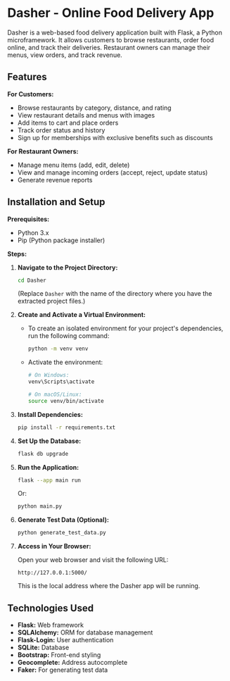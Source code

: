 # Dasher - Online Food Delivery App

Dasher is a web-based food delivery application built with Flask, a Python microframework. It allows customers to browse restaurants, order food online, and track their deliveries. Restaurant owners can manage their menus, view orders, and track revenue.

## Features

**For Customers:**

*   Browse restaurants by category, distance, and rating
*   View restaurant details and menus with images
*   Add items to cart and place orders
*   Track order status and history
*   Sign up for memberships with exclusive benefits such as discounts

**For Restaurant Owners:**

*   Manage menu items (add, edit, delete)
*   View and manage incoming orders (accept, reject, update status)
*   Generate revenue reports

## Installation and Setup

**Prerequisites:**

*   Python 3.x 
*   Pip (Python package installer)
    
**Steps:**

1.  **Navigate to the Project Directory:**

    ```bash
    cd Dasher 
    ```

    (Replace `Dasher` with the name of the directory where you have the extracted project files.)

2.  **Create and Activate a Virtual Environment:**
    *   To create an isolated environment for your project's dependencies, run the following command:
    
        ```bash
        python -m venv venv
        ```

    *   Activate the environment:

        ```bash
        # On Windows:
        venv\Scripts\activate

        # On macOS/Linux:
        source venv/bin/activate
        ```
3.  **Install Dependencies:**

    ```bash
    pip install -r requirements.txt
    ```

4.  **Set Up the Database:**

    ```bash
    flask db upgrade
    ```

5.  **Run the Application:**

    ```bash
    flask --app main run
    ```
    Or:
    ```bash
    python main.py
    ```

6.  **Generate Test Data (Optional):**

    ```bash
    python generate_test_data.py
    ```


7.  **Access in Your Browser:**

    Open your web browser and visit the following URL:
    
    ```
    http://127.0.0.1:5000/
    ```
    This is the local address where the Dasher app will be running.


## Technologies Used

*   **Flask:** Web framework
*   **SQLAlchemy:** ORM for database management
*   **Flask-Login:** User authentication
*   **SQLite:** Database
*   **Bootstrap:** Front-end styling
*   **Geocomplete:** Address autocomplete
*   **Faker:** For generating test data


